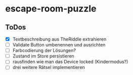 # escape-room-puzzle

## ToDos

- [x] Textbeschreibung aus TheRiddle extrahieren
- [ ] Validate Button umbenennen und ausrichten
- [ ] Farbcodierung der Lösungen?
- [ ] Zustand im Store persistieren
- [ ] rausfinden wie man das Device locked (Kindermodus?)
- [ ] drei weitere Rätsel implementieren
